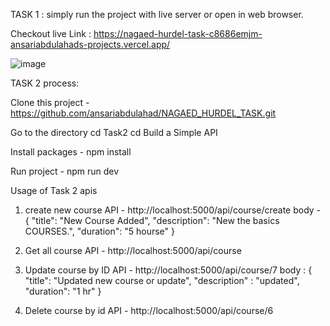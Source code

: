 TASK 1 : simply run the project with live server or open in web browser.

Checkout live Link : https://nagaed-hurdel-task-c8686emjm-ansariabdulahads-projects.vercel.app/

![image](https://github.com/user-attachments/assets/18ec61ce-92ed-4670-a69f-68901df10c81)


TASK 2 process:

Clone this project - https://github.com/ansariabdulahad/NAGAED_HURDEL_TASK.git

Go to the directory
cd Task2
cd Build a Simple API

Install packages - npm install

Run project - npm run dev

Usage of Task 2 apis

1. create new course
API - http://localhost:5000/api/course/create
body - {
	"title": "New Course Added",
    "description": "New the basics COURSES.",
    "duration": "5 hourse"
}

2. Get all course
API - http://localhost:5000/api/course

3. Update course by ID
API - http://localhost:5000/api/course/7
body : {
	"title": "Updated new course or update",
    "description" : "updated",
    "duration": "1 hr"
}

4. Delete course by id
API - http://localhost:5000/api/course/6
